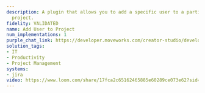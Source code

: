 ```yaml
---
description: A plugin that allows you to add a specific user to a particular Jira
  project.
fidelity: VALIDATED
name: Add User to Project
num_implementations: 1
purple_chat_link: https://developer.moveworks.com/creator-studio/developer-tools/purple-chat/?conversation=%7B%22startTimestamp%22%3A%2211%3A43+AM%22%2C%22messages%22%3A%5B%7B%22role%22%3A%22user%22%2C%22parts%22%3A%5B%7B%22richText%22%3A%22%3Cp%3ECan+I+add+Brett+to+the+project+we%27re+working+on+-+Project+Galaxy%3F%3C%2Fp%3E%22%7D%5D%7D%2C%7B%22role%22%3A%22assistant%22%2C%22parts%22%3A%5B%7B%22richText%22%3A%22Sure%21+Just+to+confirm%2C+is+the+project+you%27re+referring+to+%27Galaxy+Exploration%27+in+Jira%3F%22%7D%5D%7D%2C%7B%22role%22%3A%22user%22%2C%22parts%22%3A%5B%7B%22richText%22%3A%22Yes%2C+that%27s+the+one.%22%7D%5D%7D%2C%7B%22role%22%3A%22assistant%22%2C%22parts%22%3A%5B%7B%22reasoningSteps%22%3A%5B%7B%22status%22%3A%22success%22%2C%22richText%22%3A%22%3Cp%3E%E2%9C%85+Working+on+%3Cb%3EAdd+Brett+To+Project+Galaxy%3C%2Fb%3E%3Cbr%3E%E2%8F%B3+Calling+Plugin%3Cb%3E+Add+User+To+Project+on+Jira%3C%2Fb%3E%3C%2Fp%3E%22%7D%5D%7D%2C%7B%22richText%22%3A%22Done%21+Brett+has+been+successfully+added+to+the+%27Galaxy+Exploration%27+project+in+Jira.+Is+there+anything+else+you+need%3F%22%7D%5D%7D%5D%7D
solution_tags:
- IT
- Productivity
- Project Management
systems:
- jira
video: https://www.loom.com/share/17fca2c65162465885e60289ce073e62?sid=a82d23c2-53db-4820-b9ab-d88069e6877f
---
```

